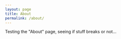 ```yaml
---
layout: page
title: About
permalink: /about/
---
```


Testing the "About" page, seeing if stuff breaks or not...
